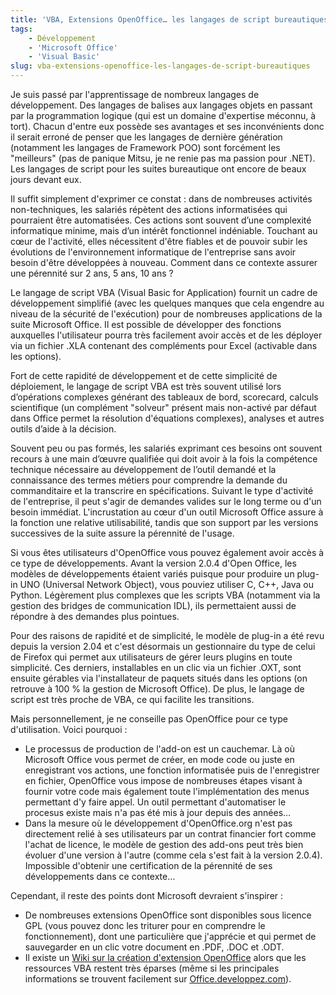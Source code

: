 ```yaml
---
title: 'VBA, Extensions OpenOffice… les langages de script bureautiques'
tags:
    - Développement
    - 'Microsoft Office'
    - 'Visual Basic'
slug: vba-extensions-openoffice-les-langages-de-script-bureautiques
---
```


Je suis passé par l'apprentissage de nombreux langages de développement. Des
langages de balises aux langages objets en passant par la programmation logique
(qui est un domaine d'expertise méconnu, à tort). Chacun d'entre eux possède ses
avantages et ses inconvénients donc il serait erroné de penser que les langages
de dernière génération (notamment les langages de Framework POO) sont forcément
les "meilleurs" (pas de panique Mitsu, je ne renie pas ma passion pour .NET).
Les langages de script pour les suites bureautique ont encore de beaux jours
devant eux.

Il suffit simplement d'exprimer ce constat : dans de nombreuses activités
non-techniques, les salariés répètent des actions informatisées qui pourraient
être automatisées. Ces actions sont souvent d’une complexité informatique
minime, mais d’un intérêt fonctionnel indéniable. Touchant au cœur de
l'activité, elles nécessitent d'être fiables et de pouvoir subir les évolutions
de l'environnement informatique de l'entreprise sans avoir besoin d'être
développées à nouveau. Comment dans ce contexte assurer une pérennité sur 2 ans,
5 ans, 10 ans ?

Le langage de script VBA (Visual Basic for Application) fournit un cadre de
développement simplifié (avec les quelques manques que cela engendre au niveau
de la sécurité de l'exécution) pour de nombreuses applications de la suite
Microsoft Office. Il est possible de développer des fonctions auxquelles
l'utilisateur pourra très facilement avoir accès et de les déployer via un
fichier .XLA contenant des compléments pour Excel (activable dans les options).

Fort de cette rapidité de développement et de cette simplicité de déploiement,
le langage de script VBA est très souvent utilisé lors d’opérations complexes
générant des tableaux de bord, scorecard, calculs scientifique (un complément
"solveur" présent mais non-activé par défaut dans Office permet la résolution
d'équations complexes), analyses et autres outils d’aide à la décision.

Souvent peu ou pas formés, les salariés exprimant ces besoins ont souvent
recours à une main d’œuvre qualifiée qui doit avoir à la fois la compétence
technique nécessaire au développement de l’outil demandé et la connaissance des
termes métiers pour comprendre la demande du commanditaire et la transcrire en
spécifications. Suivant le type d'activité de l'entreprise, il peut s'agir de
demandes valides sur le long terme ou d'un besoin immédiat. L'incrustation au
cœur d'un outil Microsoft Office assure à la fonction une relative
utilisabilité, tandis que son support par les versions successives de la suite
assure la pérennité de l'usage.

Si vous êtes utilisateurs d'OpenOffice vous pouvez également avoir accès à ce
type de développements. Avant la version 2.0.4 d'Open Office, les modèles de
développements étaient variés puisque pour produire un plug-in UNO (Universal
Network Object), vous pouviez utiliser C, C++, Java ou Python. Légèrement plus
complexes que les scripts VBA (notamment via la gestion des bridges de
communication IDL), ils permettaient aussi de répondre à des demandes plus
pointues.

Pour des raisons de rapidité et de simplicité, le modèle de plug-in a été revu
depuis la version 2.04 et c'est désormais un gestionnaire du type de celui de
Firefox qui permet aux utilisateurs de gérer leurs plugins en toute simplicité.
Ces derniers, installables en un clic via un fichier .OXT, sont ensuite gérables
via l'installateur de paquets situés dans les options (on retrouve à 100 % la
gestion de Microsoft Office). De plus, le langage de script est très proche de
VBA, ce qui facilite les transitions.

Mais personnellement, je ne conseille pas OpenOffice pour ce type d'utilisation.
Voici pourquoi :

-   Le processus de production de l'add-on est un cauchemar. Là où Microsoft
    Office vous permet de créer, en mode code ou juste en enregistrant vos
    actions, une fonction informatisée puis de l'enregistrer en fichier,
    OpenOffice vous impose de nombreuses étapes visant à fournir votre code mais
    également toute l'implémentation des menus permettant d'y faire appel. Un
    outil permettant d'automatiser le procesus existe mais n'a pas été mis à
    jour depuis des années…
-   Dans la mesure où le développement d'OpenOffice.org n'est pas directement
    relié à ses utilisateurs par un contrat financier fort comme l'achat de
    licence, le modèle de gestion des add-ons peut très bien évoluer d'une
    version à l'autre (comme cela s'est fait à la version 2.0.4). Impossible
    d'obtenir une certification de la pérennité de ses développements dans ce
    contexte…

Cependant, il reste des points dont Microsoft devraient s'inspirer :

-   De nombreuses extensions OpenOffice sont disponibles sous licence GPL (vous
    pouvez donc les triturer pour en comprendre le fonctionnement), dont une
    particulière que j'apprécie et qui permet de sauvegarder en un clic votre
    document en .PDF, .DOC et .ODT.
-   Il existe un
    [Wiki sur la création d'extension OpenOffice](https://wiki.openoffice.org/wiki/Extensions)
    alors que les ressources VBA restent très éparses (même si les principales
    informations se trouvent facilement sur
    [Office.developpez.com](http://office.developpez.com/)).
